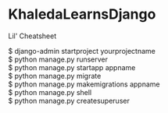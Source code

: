 # KhaledaLearnsDjango

Lil' Cheatsheet

$ django-admin startproject yourprojectname <br>
$ python manage.py runserver <br>
$ python manage.py startapp appname<br>
$ python manage.py migrate<br>
$ python manage.py makemigrations appname<br>
$ python manage.py shell<br>
$ python manage.py createsuperuser<br>
